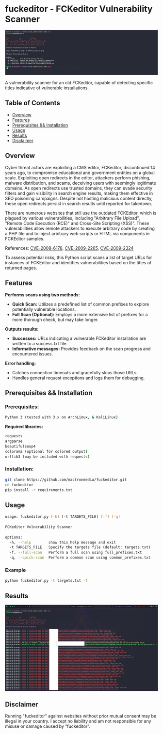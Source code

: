 # fuckeditor - FCKeditor Vulnerability Scanner

![Banner](banner.png)

A vulnerability scanner for an old FCKeditor, capable of detecting specific titles indicative of vulnerable installations.

## Table of Contents
- [Overview](#overview)
- [Features](#features)
- [Prerequisites && Installation](#prerequisites--installation)
- [Usage](#usage)
- [Results](#results)
- [Disclaimer](#disclaimer)


## Overview

Cyber threat actors are exploiting a CMS editor, FCKeditor, discontinued 14 years ago, to compromise educational and government entities on a global scale. Exploiting open redirects in the editor, attackers perform phishing, malware distribution, and scams, deceiving users with seemingly legitimate domains. As open redirects use trusted domains, they can evade security filters and gain visibility in search engine results, making them effective in SEO poisoning campaigns. Despite not hosting malicious content directly, these open redirects persist in search results until reported for takedown.

There are numerous websites that still use the outdated FCKEditor, which is plagued by various vulnerabilities, including "Arbitrary File Upload", "Remote Code Execution (RCE)" and Cross-Site Scripting (XSS)". These vulnerabilities allow remote attackers to execute arbitrary code by creating a PHP file and to inject arbitrary web scripts or HTML via components in FCKEditor samples.

References: [CVE-2008-6178](https://www.cvedetails.com/cve/CVE-2008-6178/), [CVE-2009-2265](https://www.cvedetails.com/cve/CVE-2009-2265/), [CVE-2009-2324](https://www.cvedetails.com/cve/CVE-2009-2324/)

To assess potential risks, this Python script scans a list of target URLs for instances of FCKEditor and identifies vulnerabilities based on the titles of returned pages.

## Features

**Performs scans using two methods:**

- **Quick Scan:** Utilizes a predefined list of common prefixes to explore potentially vulnerable locations.
- **Full Scan (Optional):** Employs a more extensive list of prefixes for a more thorough check, but may take longer.

**Outputs results:**

- **Successes:** URLs indicating a vulnerable FCKeditor installation are written to a success.txt file.
- **Informative messages:** Provides feedback on the scan progress and encountered issues.

**Error handling:**
- Catches connection timeouts and gracefully skips those URLs.
- Handles general request exceptions and logs them for debugging.

## Prerequisites && Installation

### Prerequisites:
```bash
Python 3 (tested with 3.x on ArchLinux, & KaliLinux)
```

**Required libraries:**
```bash
requests
argparse
beautifulsoup4
colorama (optional for colored output)
urllib3 (may be included with requests)
```

### Installation:

```bash
git clone https://github.com/mactronmedia/fuckeditor.git
cd fuckeditor
pip install -r requirements.txt
```

## Usage
```bash
usage: fuckeditor.py [-h] [-t TARGETS_FILE] [-f] [-q]

FCKeditor Vulnerability Scanner

options:
  -h, --help        show this help message and exit
  -t TARGETS_FILE   Specify the targets file (default: targets.txt)
  -f, --full-scan   Perform a full scan using full_prefixes.txt
  -q, --quick-scan  Perform a common scan using common_prefixes.txt
```

### Example
```bash
python fuckeditor.py -t targets.txt -f 
```

## Results

![Results](results.png)

## Disclaimer
Running "fuckeditor" against websites without prior mutual consent may be illegal in your country. I accept no liability and am not responsible for any misuse or damage caused by "fuckeditor".


